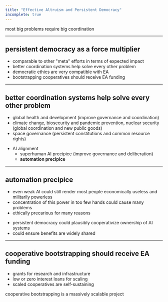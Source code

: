 ```yaml
---
title: "Effective Altruism and Persistent Democracy"
incomplete: true
---
```


most big problems require big coordination

---

## persistent democracy as a force multiplier

- comparable to other "meta" efforts in terms of expected impact
- better coordination systems help solve every other problem
- democratic ethics are very compatible with EA
- bootstrapping cooperatives should receive EA funding

---

## better coordination systems help solve every other problem

- global health and development (improve governance and coordination)
- climate change, biosecurity and pandemic prevention, nuclear security (global coordination and new public goods)
- space governance (persistent constitutions and common resource rights)

<v-click>

- AI alignment
  - superhuman AI precipice (improve governance and deliberation)
  - **automation precipice**

</v-click>

<!--
it's pretty obvious most global health and development problems are really just examples of coordination failure and resource inequality, and it should be pretty obvious the only truly robust and scalable solutions to those problems are ones that allow the effected people to coordinate to solve the problems themselves.

pretty obvious relationship, these all require global coordination and new public goods

persistent constitutions and common resource rights could very plausibly govern a global or multi-planet society. the fluidity of these systems would make it quite straightforward to decide how to divide space resources, either by placing them into shared public governance as is done with things like national parks, or simply using markets driven by common resource rights to fluidly decide ownership.
-->

---

## automation precipice

- even weak AI could still render most people economically useless and militarily powerless
- concentration of this power in too few hands could cause many problems
- ethically precarious for many reasons

<v-click>

- persistent democracy could plausibly cooperativize ownership of AI systems
- could ensure benefits are widely shared

</v-click>

---

## cooperative bootstrapping should receive EA funding

- grants for research and infrastructure
- low or zero interest loans for scaling
- scaled cooperatives are self-sustaining

cooperative bootstrapping is a massively scalable project

<!--
cooperatives have the potential to indirectly solve many other societal problems. wealth inequality and corporate misalignment have many knock-on effects in terms of how they negatively impact culture and deliberation and values and global health. for example, a facet of problems like obesity is the fact food manufacturers have misaligned incentives.

this is where EA organizations (or any altruistic organizations) have the opportunity to step in. if we can get a critical mass of cooperatives to the point where they're operating at scale, then we can be fairly confident they can take it from there. this means grants or low or zero interest loans to scaling cooperatives is a very good impact investment
in general I think persistent democracy is a very convincing EA initiative. EA has generally centered around utilitarian ethics and a desire to maximize welfare, and I can think of few better ways to do so than to improve coordination efficiency in a way that allows any person to fairly express their preferences.
I have much more specific theoretical claims about the possible welfare optimality of persistent democracy, and I'll make those in my next talk. I think there's a strong chance persistent democracy is optimal
-->
